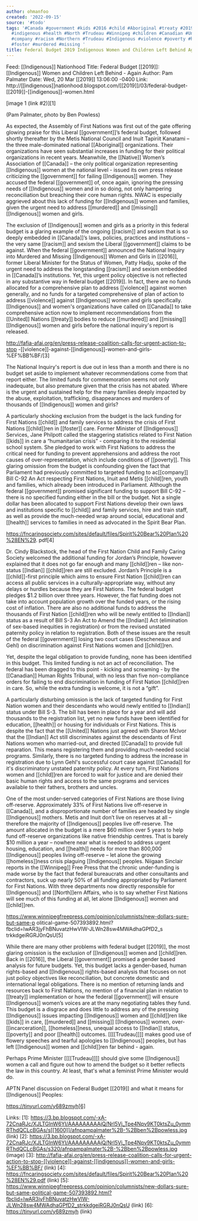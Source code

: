 ```yaml
---
author: ohmanfoo
created: '2022-09-15'
source: '#todo'
tags: '#Canada #government #kids #2016 #child #Aboriginal #treaty #2019 #Native #Indian
  #indigenous #health #North #Trudeau #Winnipeg #children #Canadian #United #1600
  #company #racism #Northern #Trudeau #Indigenous #violence #poverty #homeless #incarceration
  #foster #murdered #missing '
title: Federal Budget 2019 Indigenous Women and Children Left Behind Again
---
```


Feed: [[Indigenous]] Nationhood
Title: Federal Budget [[2019]]: [[Indigenous]] Women and Children Left Behind - Again
Author: Pam Palmater
Date: Wed, 20 Mar [[2019]] 13:06:00 -0400
Link: http://[[indigenous]]nationhood.blogspot.com/[[2019]]/03/federal-budget-[[2019]]-[[indigenous]]-women.html
 
 
[image 1 (link #2)][1]
 
(Pam Palmater, photo by Ben Powless)
 
 
As expected, the Assembly of First Nations was first out of the gate offering 
glowing praise for this Liberal [[government]]’s federal budget, followed shortly 
thereafter by the Metis National Council and Inuit Tapiriit Kanatami – the three
male-dominated national [[Aboriginal]] organizations. Their organizations have seen 
substantial increases in funding for their political organizations in recent 
years. Meanwhile, the [[Native]] Women’s Association of [[Canada]] – the only political 
organization representing [[Indigenous]] women at the national level - issued its 
own press release criticizing the [[government]] for failing [[Indigenous]] women. They 
accused the federal [[government]] of, once again, ignoring the pressing needs of 
[[Indigenous]] women and in so doing, not only hampering reconciliation but 
breaching their core human rights. NWAC is especially aggrieved about this lack 
of funding for [[Indigenous]] women and families, given the urgent need to address 
[[murdered]] and [[missing]] [[Indigenous]] women and girls.
 
 
The exclusion of [[Indigenous]] women and girls as a priority in this federal budget
is a glaring example of the ongoing [[racism]] and sexism that is so deeply embedded
in [[Canada]]’s laws, policies, practices and institutions – the very same [[racism]] 
and sexism the Liberal [[government]] claims to be against. When the federal 
[[government]] announced the National Inquiry into Murdered and Missing [[Indigenous]] 
Women and Girls in [[2016]], former Liberal Minister for the Status of Women, Patty 
Hadju, spoke of the urgent need to address the longstanding [[racism]] and sexism 
embedded in [[Canada]]’s institutions. Yet, this urgent policy objective is not 
reflected in any substantive way in federal budget [[2019]]. In fact, there are no 
funds allocated for a comprehensive plan to address [[violence]] against women 
generally, and no funds for a targeted comprehensive of plan of action to 
address [[violence]] against [[Indigenous]] women and girls specifically. [[Indigenous]] and
women's organizations have called on [[Canada]] to take comprehensive action now to 
implement recommendations from the [[United]] Nations [[treaty]] bodies to reduce 
[[murdered]] and [[missing]] [[Indigenous]] women and girls before the national inquiry's 
report is released. 
 
 
http://fafia-afai.org/en/press-release-coalition-calls-for-urgent-action-to-stop
-[[violence]]-against-[[indigenous]]-women-and-girls-%EF%BB%BF/[3]
 
 
The National Inquiry's report is due out in less than a month and there is no 
budget set aside to implement whatever recommendations come from that report 
either. The limited funds for commemoration seems not only inadequate, but also 
premature given that the crisis has not abated. Where is the urgent and 
sustained help for the many families deeply impacted by the abuse, exploitation,
trafficking, disappearances and murders of thousands of [[Indigenous]] women and 
girls?
 
 
A particularly shocking exclusion from the budget is the lack funding for First 
Nations [[child]] and family services to address the crisis of First Nations 
[[child]]ren in [[foster]] care. Former Minister of [[Indigenous]] Services, Jane Philpott 
called the staggering statistics related to First Nation [[kids]] in care a 
“humanitarian crisis” - comparing it to the residential school system. She 
pledged to work with First Nations to address the critical need for funding to 
prevent apprehensions and address the root causes of over-representation, which 
include conditions of [[poverty]]. This glaring omission from the budget is 
confounding given the fact that Parliament had previously committed to targeted 
funding to ac[[company]] Bill C-92 An Act respecting First Nations, Inuit and Metis 
[[child]]ren, youth and families, which already been introduced in Parliament. 
Although the federal [[government]] promised significant funding to support Bill 
C-92 – there is no specified funding either in the bill or the budget. Not a 
single dollar has been allocated to support First Nations develop their own laws
and institutions specific to [[child]] and family services, hire and train staff, as
well as provide the much-needed wrap around social, educational and [[health]] 
services to families in need as advocated in the Spirit Bear Plan.
 
 
https://fncaringsociety.com/sites/default/files/Spirit%20Bear%20Plan%20%28EN%29.
pdf[4]
 
 
Dr. Cindy Blackstock, the head of the First Nation Child and Family Caring 
Society welcomed the additional funding for Jordan’s Principle, however 
explained that it does not go far enough and many [[child]]ren – like non-status 
[[Indian]] [[child]]ren are still excluded. Jordan’s Principle is a [[child]]-first 
principle which aims to ensure First Nation [[child]]ren can access all public 
services in a culturally-appropriate way, without any delays or hurdles because 
they are First Nations. The federal budget pledges $1.2 billion over three 
years. However, the flat funding does not take into account population growth 
over the funded years, or the rising cost of inflation. There are also no 
additional funds to address the thousands of First Nation [[child]]ren who will be 
newly entitled to [[Indian]] status as a result of Bill S-3 An Act to Amend the 
[[Indian]] Act (elimination of sex-based inequities in registration) or from the 
revised unstated paternity policy in relation to registration. Both of these 
issues are the result of the federal [[government]] losing two court cases 
(Descheneaux and Gehl) on discrimination against First Nations women and 
[[child]]ren. 
 
 
Yet, despite the legal obligation to provide funding, none has been identified 
in this budget. This limited funding is not an act of reconciliation. The 
federal has been dragged to this point - kicking and screaming - by the [[Canadian]]
Human Rights Tribunal, with no less than five non-compliance orders for failing 
to end discrimination in funding of First Nation [[child]]ren in care. So, while the
extra funding is welcome, it is not a “gift”. 
 
 
A particularly disturbing omission is the lack of targeted funding for First 
Nation women and their descendants who would newly entitled to [[Indian]] status 
under Bill S-3. The bill has been in place for a year and will add thousands to 
the registration list, yet no new funds have been identified for education, 
[[health]] or housing for individuals or First Nations. This is despite the fact 
that the [[United]] Nations just agreed with Sharon McIvor that the [[Indian]] Act still
discriminates against the descendants of First Nations women who married-out, 
and directed [[Canada]] to provide full reparation. This means registering them and 
providing much-needed social programs. Similarly, there is no targeted funding 
to address the increase in registration due to Lynn Gehl's successful court case
against [[Canada]] for it's discriminatory unstated paternity policy. At every turn,
First Nations women and [[child]]ren are forced to wait for justice and are denied 
their basic human rights and access to the same programs and services available 
to their fathers, brothers and uncles. 
 
 
One of the most under-served categories of First Nations are those living 
off-reserve. Approximately 33% of First Nations live off-reserve in [[Canada]], and 
a disproportionate number of families are headed by single [[Indigenous]] mothers. 
Metis and Inuit don’t live on reserves at all – therefore the majority of 
[[Indigenous]] peoples live off-reserve. The amount allocated in the budget is a 
mere $60 million over 5 years to help fund off-reserve organizations like native
friendship centres. That is barely $10 million a year – nowhere near what is 
needed to address urgent housing, education, and [[health]] needs for more than 
800,000 [[Indigenous]] peoples living off-reserve – let alone the growing 
[[homeless]]ness crisis plaguing [[Indigenous]] peoples. Niigaan Sinclair reports in the
[[Winnipeg]] Free Press that the chronic under-funding is made worse by the fact 
that federal bureaucrats and other consultants and contractors, suck up nearly 
50% of all funding appropriated by Parliament for First Nations. With three 
departments now directly responsible for [[Indigenous]] and [[North]]ern Affairs, who is
to say whether First Nations will see much of this funding at all, let alone 
[[Indigenous]] women and [[child]]ren.
 
 
https://www.winnipegfreepress.com/opinion/columnists/new-dollars-sure-but-same-p
olitical-game-507393892.html?fbclid=IwAR3jyFhBNuvatzHwVlW-JLWn28sw4MWAdhaGPfD2_s
trkkdgeiRGRJ0nQsU[5]
 
 
While there are many other problems with federal budget [[2019]], the most glaring 
omission is the exclusion of [[Indigenous]] women and [[child]]ren. Back in [[2016]], the 
Liberal [[government]] promised a gender based analysis for future budgets. Yet, 
this budget lacks a gender-based, human rights-based and [[Indigenous]] rights-based
analysis that focuses on not just policy objectives like reconciliation, but 
concrete domestic and international legal obligations. There is no mention of 
returning lands and resources back to First Nations, no mention of a financial 
plan in relation to [[treaty]] implementation or how the federal [[government]] will 
ensure [[Indigenous]] women’s voices are at the many negotiating tables they fund. 
This budget is a disgrace and does little to address any of the pressing 
[[Indigenous]] issues impacting [[Indigenous]] women and [[child]]ren like [[kids]] in care, 
[[murdered]] and [[missing]] [[Indigenous]] women, over-[[incarceration]], [[homeless]]ness, unequal
access to [[Indian]] status, [[poverty]] and poor [[health]] outcomes. [[[[Trudeau]]]] makes good 
use of flowery speeches and tearful apologies to [[Indigenous]] peoples, but has 
left [[Indigenous]] women and [[child]]ren far behind - again. 
 
 
Perhaps Prime Minister [[[[Trudeau]]]] should give some [[Indigenous]] women a call and 
figure out how to amend the budget so it better reflects the law in this 
country. At least, that's what a feminist Prime Minister would do.
 
 
 
APTN Panel discussion on Federal Budget [[2019]] and what it means for [[Indigenous]] 
Peoples:
 
https://tinyurl.com/y689zmyh[6]
 
 
 
 
 
 
Links: 
[1]: https://3.bp.blogspot.com/-xA-72CnaRJc/XJLTGInW6YI/AAAAAAAAAjQ/Nrl5Vj_Tpe4Npv9KT0ktsZu_0ymmRThdQCLcBGAs/s[[1600]]/afnpampalmater%2B-%2Bben%2Bpowless.jpg (link)
[2]: https://3.bp.blogspot.com/-xA-72CnaRJc/XJLTGInW6YI/AAAAAAAAAjQ/Nrl5Vj_Tpe4Npv9KT0ktsZu_0ymmRThdQCLcBGAs/s320/afnpampalmater%2B-%2Bben%2Bpowless.jpg (image)
[3]: http://fafia-afai.org/en/press-release-coalition-calls-for-urgent-action-to-stop-[[violence]]-against-[[indigenous]]-women-and-girls-%EF%BB%BF/ (link)
[4]: https://fncaringsociety.com/sites/default/files/Spirit%20Bear%20Plan%20%28EN%29.pdf (link)
[5]: https://www.winnipegfreepress.com/opinion/columnists/new-dollars-sure-but-same-political-game-507393892.html?fbclid=IwAR3jyFhBNuvatzHwVlW-JLWn28sw4MWAdhaGPfD2_strkkdgeiRGRJ0nQsU (link)
[6]: https://tinyurl.com/y689zmyh (link)